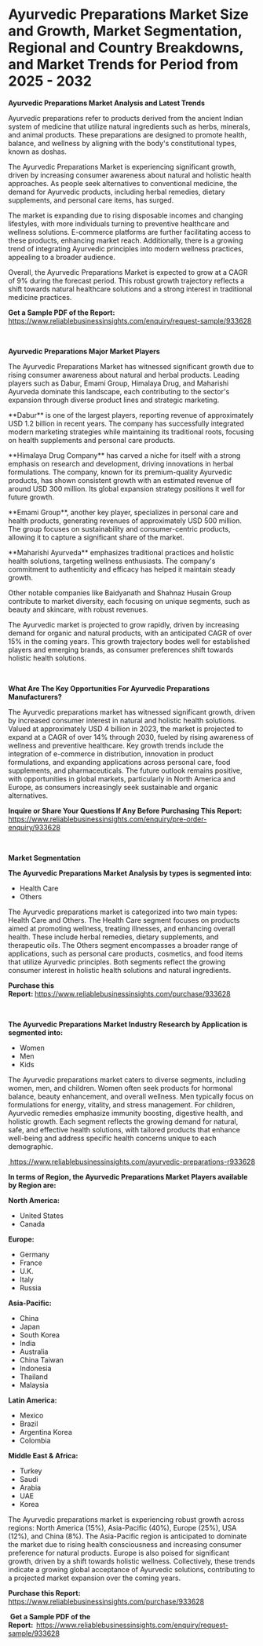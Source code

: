 <p><h1>Ayurvedic Preparations Market Size and Growth, Market Segmentation, Regional and Country Breakdowns, and Market Trends for Period from 2025 -  2032</h1></p><p><strong>Ayurvedic Preparations Market Analysis and Latest Trends</strong></p>
<p><p>Ayurvedic preparations refer to products derived from the ancient Indian system of medicine that utilize natural ingredients such as herbs, minerals, and animal products. These preparations are designed to promote health, balance, and wellness by aligning with the body's constitutional types, known as doshas. </p><p>The Ayurvedic Preparations Market is experiencing significant growth, driven by increasing consumer awareness about natural and holistic health approaches. As people seek alternatives to conventional medicine, the demand for Ayurvedic products, including herbal remedies, dietary supplements, and personal care items, has surged. </p><p>The market is expanding due to rising disposable incomes and changing lifestyles, with more individuals turning to preventive healthcare and wellness solutions. E-commerce platforms are further facilitating access to these products, enhancing market reach. Additionally, there is a growing trend of integrating Ayurvedic principles into modern wellness practices, appealing to a broader audience. </p><p>Overall, the Ayurvedic Preparations Market is expected to grow at a CAGR of 9% during the forecast period. This robust growth trajectory reflects a shift towards natural healthcare solutions and a strong interest in traditional medicine practices.</p></p>
<p><strong>Get a Sample PDF of the Report:&nbsp;</strong> <a href="https://www.reliablebusinessinsights.com/enquiry/request-sample/933628?utm_campaign=3091&utm_medium=2&utm_source=Github&utm_content=ia&utm_term=18042025&utm_id=ayurvedic-preparations">https://www.reliablebusinessinsights.com/enquiry/request-sample/933628</a></p>
<p>&nbsp;</p>
<p><strong>Ayurvedic Preparations Major Market Players</strong></p>
<p><p>The Ayurvedic Preparations Market has witnessed significant growth due to rising consumer awareness about natural and herbal products. Leading players such as Dabur, Emami Group, Himalaya Drug, and Maharishi Ayurveda dominate this landscape, each contributing to the sector's expansion through diverse product lines and strategic marketing.</p><p>**Dabur** is one of the largest players, reporting revenue of approximately USD 1.2 billion in recent years. The company has successfully integrated modern marketing strategies while maintaining its traditional roots, focusing on health supplements and personal care products.</p><p>**Himalaya Drug Company** has carved a niche for itself with a strong emphasis on research and development, driving innovations in herbal formulations. The company, known for its premium-quality Ayurvedic products, has shown consistent growth with an estimated revenue of around USD 300 million. Its global expansion strategy positions it well for future growth.</p><p>**Emami Group**, another key player, specializes in personal care and health products, generating revenues of approximately USD 500 million. The group focuses on sustainability and consumer-centric products, allowing it to capture a significant share of the market.</p><p>**Maharishi Ayurveda** emphasizes traditional practices and holistic health solutions, targeting wellness enthusiasts. The company's commitment to authenticity and efficacy has helped it maintain steady growth.</p><p>Other notable companies like Baidyanath and Shahnaz Husain Group contribute to market diversity, each focusing on unique segments, such as beauty and skincare, with robust revenues.</p><p>The Ayurvedic market is projected to grow rapidly, driven by increasing demand for organic and natural products, with an anticipated CAGR of over 15% in the coming years. This growth trajectory bodes well for established players and emerging brands, as consumer preferences shift towards holistic health solutions.</p></p>
<p>&nbsp;</p>
<p><strong>What Are The Key Opportunities For Ayurvedic Preparations Manufacturers?</strong></p>
<p><p>The Ayurvedic preparations market has witnessed significant growth, driven by increased consumer interest in natural and holistic health solutions. Valued at approximately USD 4 billion in 2023, the market is projected to expand at a CAGR of over 14% through 2030, fueled by rising awareness of wellness and preventive healthcare. Key growth trends include the integration of e-commerce in distribution, innovation in product formulations, and expanding applications across personal care, food supplements, and pharmaceuticals. The future outlook remains positive, with opportunities in global markets, particularly in North America and Europe, as consumers increasingly seek sustainable and organic alternatives.</p></p>
<p><strong>Inquire or Share Your Questions If Any Before Purchasing This Report:</strong> <a href="https://www.reliablebusinessinsights.com/enquiry/pre-order-enquiry/933628?utm_campaign=3091&utm_medium=2&utm_source=Github&utm_content=ia&utm_term=18042025&utm_id=ayurvedic-preparations">https://www.reliablebusinessinsights.com/enquiry/pre-order-enquiry/933628</a></p>
<p>&nbsp;</p>
<p><strong>Market Segmentation</strong></p>
<p><strong>The Ayurvedic Preparations Market Analysis by types is segmented into:</strong></p>
<p><ul><li>Health Care</li><li>Others</li></ul></p>
<p><p>The Ayurvedic preparations market is categorized into two main types: Health Care and Others. The Health Care segment focuses on products aimed at promoting wellness, treating illnesses, and enhancing overall health. These include herbal remedies, dietary supplements, and therapeutic oils. The Others segment encompasses a broader range of applications, such as personal care products, cosmetics, and food items that utilize Ayurvedic principles. Both segments reflect the growing consumer interest in holistic health solutions and natural ingredients.</p></p>
<p><strong>Purchase this Report:&nbsp;</strong><a href="https://www.reliablebusinessinsights.com/purchase/933628?utm_campaign=3091&utm_medium=2&utm_source=Github&utm_content=ia&utm_term=18042025&utm_id=ayurvedic-preparations">https://www.reliablebusinessinsights.com/purchase/933628</a></p>
<p>&nbsp;</p>
<p><strong>The Ayurvedic Preparations Market Industry Research by Application is segmented into:</strong></p>
<p><ul><li>Women</li><li>Men</li><li>Kids</li></ul></p>
<p><p>The Ayurvedic preparations market caters to diverse segments, including women, men, and children. Women often seek products for hormonal balance, beauty enhancement, and overall wellness. Men typically focus on formulations for energy, vitality, and stress management. For children, Ayurvedic remedies emphasize immunity boosting, digestive health, and holistic growth. Each segment reflects the growing demand for natural, safe, and effective health solutions, with tailored products that enhance well-being and address specific health concerns unique to each demographic.</p></p>
<p><a href="https://www.reliablebusinessinsights.com/ayurvedic-preparations-r933628?utm_campaign=3091&utm_medium=2&utm_source=Github&utm_content=ia&utm_term=18042025&utm_id=ayurvedic-preparations">&nbsp;https://www.reliablebusinessinsights.com/ayurvedic-preparations-r933628</a></p>
<p><strong>In terms of Region, the Ayurvedic Preparations Market Players available by Region are:</strong></p>
<p>
    <p> <strong> North America: </strong>
        <ul>
            <li>United States</li>
            <li>Canada</li>
        </ul>
        </p> 
    <p> <strong> Europe: </strong>
        <ul>
            <li>Germany</li>
            <li>France</li>
            <li>U.K.</li>
            <li>Italy</li>
            <li>Russia</li>
        </ul>
        </p> 
    <p> <strong> Asia-Pacific: </strong>
        <ul>
            <li>China</li>
            <li>Japan</li>
            <li>South Korea</li>
            <li>India</li>
            <li>Australia</li>
            <li>China Taiwan</li>
            <li>Indonesia</li>
            <li>Thailand</li>
            <li>Malaysia</li>
        </ul>
        </p> 
    <p> <strong> Latin America: </strong>
        <ul>
            <li>Mexico</li>
            <li>Brazil</li>
            <li>Argentina Korea</li>
            <li>Colombia</li>
        </ul>
        </p> 
    <p> <strong> Middle East & Africa: </strong>
        <ul>
            <li>Turkey</li>
            <li>Saudi</li>
            <li>Arabia</li>
            <li>UAE</li>
            <li>Korea</li>
        </ul>
    </p>
    </p>
<p><p>The Ayurvedic preparations market is experiencing robust growth across regions: North America (15%), Asia-Pacific (40%), Europe (25%), USA (12%), and China (8%). The Asia-Pacific region is anticipated to dominate the market due to rising health consciousness and increasing consumer preference for natural products. Europe is also poised for significant growth, driven by a shift towards holistic wellness. Collectively, these trends indicate a growing global acceptance of Ayurvedic solutions, contributing to a projected market expansion over the coming years.</p></p>
<p><strong>Purchase this Report: </strong><a href="https://www.reliablebusinessinsights.com/purchase/933628?utm_campaign=3091&utm_medium=2&utm_source=Github&utm_content=ia&utm_term=18042025&utm_id=ayurvedic-preparations">https://www.reliablebusinessinsights.com/purchase/933628</a></p>
<p>&nbsp;<strong>Get a Sample PDF of the Report:&nbsp;&nbsp;</strong><a href="https://www.reliablebusinessinsights.com/enquiry/request-sample/933628?utm_campaign=3091&utm_medium=2&utm_source=Github&utm_content=ia&utm_term=18042025&utm_id=ayurvedic-preparations">https://www.reliablebusinessinsights.com/enquiry/request-sample/933628</a></p>
<p><strong></strong></p>
<p><p></p><p></p><p></p></p>